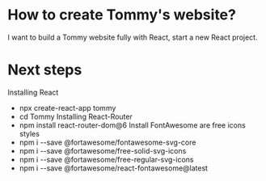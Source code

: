 # How to create Tommy's website?
I want to build a Tommy website fully with React, start a new React project.
# Next steps
Installing React
  -	npx create-react-app tommy
  -	cd Tommy
Installing React-Router
  -	npm install react-router-dom@6
Install FontAwesome are free icons styles
  -	npm i --save @fortawesome/fontawesome-svg-core
  -	npm i --save @fortawesome/free-solid-svg-icons
  -	npm i --save @fortawesome/free-regular-svg-icons
  -	npm i --save @fortawesome/react-fontawesome@latest
